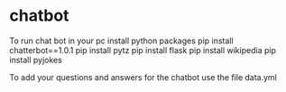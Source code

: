 # chatbot
To run chat bot in your pc
install python packages
pip install chatterbot==1.0.1
pip install pytz
pip install flask
pip install wikipedia
pip install pyjokes


To add your questions and answers for the chatbot use the file data.yml
